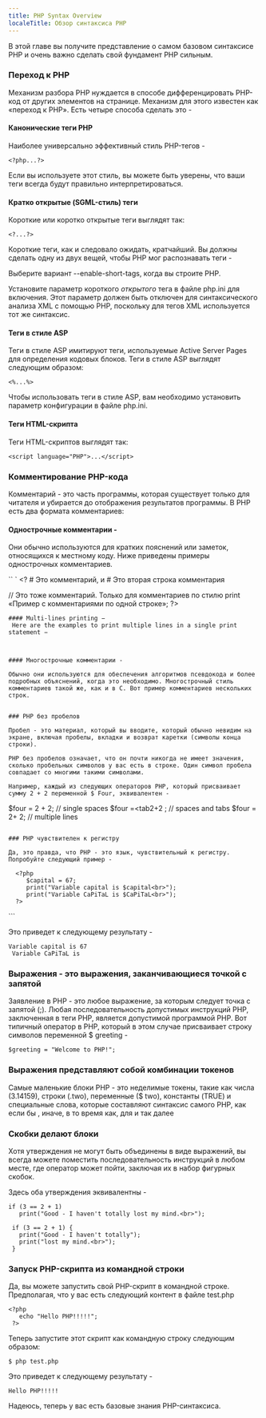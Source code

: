 ```yaml
---
title: PHP Syntax Overview
localeTitle: Обзор синтаксиса PHP
---
```

В этой главе вы получите представление о самом базовом синтаксисе PHP и очень важно сделать свой фундамент PHP сильным.

### Переход к PHP

Механизм разбора PHP нуждается в способе дифференцировать PHP-код от других элементов на странице. Механизм для этого известен как «переход к PHP». Есть четыре способа сделать это -

#### Канонические теги PHP

Наиболее универсально эффективный стиль PHP-тегов -
```
<?php...?> 
```

Если вы используете этот стиль, вы можете быть уверены, что ваши теги всегда будут правильно интерпретироваться.

#### Кратко открытые (SGML-стиль) теги

Короткие или коротко открытые теги выглядят так:
```
<?...?> 
```

Короткие теги, как и следовало ожидать, кратчайший. Вы должны сделать одну из двух вещей, чтобы PHP мог распознавать теги -

Выберите вариант --enable-short-tags, когда вы строите PHP.

Установите параметр короткого _открытого_ тега в файле php.ini для включения. Этот параметр должен быть отключен для синтаксического анализа XML с помощью PHP, поскольку для тегов XML используется тот же синтаксис.

#### Теги в стиле ASP

Теги в стиле ASP имитируют теги, используемые Active Server Pages для определения кодовых блоков. Теги в стиле ASP выглядят следующим образом:
```
<%...%> 
```

Чтобы использовать теги в стиле ASP, вам необходимо установить параметр конфигурации в файле php.ini.

#### Теги HTML-скрипта

Теги HTML-скриптов выглядят так:
```
<script language="PHP">...</script> 
```

### Комментирование PHP-кода

Комментарий - это часть программы, которая существует только для читателя и убирается до отображения результатов программы. В PHP есть два формата комментариев:

#### Однострочные комментарии -

Они обычно используются для кратких пояснений или заметок, относящихся к местному коду. Ниже приведены примеры однострочных комментариев.

\`\` \` <? # Это комментарий, и # Это вторая строка комментария

// Это тоже комментарий. Только для комментариев по стилю print «Пример с комментариями по одной строке»; ?>
```
#### Multi-lines printing − 
 Here are the examples to print multiple lines in a single print statement − 
 
 ``` 
 <? 
   # First Example 
   print <<<END 
   This uses the "here document" syntax to output 
   multiple lines with $variable interpolation. Note 
   that the here document terminator must appear on a 
   line with just a semicolon no extra whitespace! 
   END; 
 
   # Second Example 
   print "This spans 
   multiple lines. The newlines will be 
   output as well"; 
 ?> 
```

#### Многострочные комментарии -

Обычно они используются для обеспечения алгоритмов псевдокода и более подробных объяснений, когда это необходимо. Многострочный стиль комментариев такой же, как и в C. Вот пример комментариев нескольких строк.
```
<? 
   /* This is a comment with multiline 
      Author : Mohammad Mohtashim 
      Purpose: Multiline Comments Demo 
      Subject: PHP 
   */ 
 
   print "An example with multi line comments"; 
 ?> 
```

### PHP без пробелов

Пробел - это материал, который вы вводите, который обычно невидим на экране, включая пробелы, вкладки и возврат каретки (символы конца строки).

PHP без пробелов означает, что он почти никогда не имеет значения, сколько пробельных символов у вас есть в строке. Один символ пробела совпадает со многими такими символами.

Например, каждый из следующих операторов PHP, который присваивает сумму 2 + 2 переменной $ Four, эквивалентен -
```
$four = 2 + 2; // single spaces 
 $four <tab>=<tab2<tab>+<tab>2 ; // spaces and tabs 
 $four = 
 2+ 
 2; // multiple lines 
```

### PHP чувствителен к регистру

Да, это правда, что PHP - это язык, чувствительный к регистру. Попробуйте следующий пример -
```
<html> 
   <body> 
 
      <?php 
         $capital = 67; 
         print("Variable capital is $capital<br>"); 
         print("Variable CaPiTaL is $CaPiTaL<br>"); 
      ?> 
 
   </body> 
 </html> 
```

Это приведет к следующему результату -
```
Variable capital is 67 
 Variable CaPiTaL is 
```

### Выражения - это выражения, заканчивающиеся точкой с запятой

Заявление в PHP - это любое выражение, за которым следует точка с запятой (;). Любая последовательность допустимых инструкций PHP, заключенная в теги PHP, является допустимой программой PHP. Вот типичный оператор в PHP, который в этом случае присваивает строку символов переменной $ greeting -
```
$greeting = "Welcome to PHP!"; 
```

### Выражения представляют собой комбинации токенов

Самые маленькие блоки PHP - это неделимые токены, такие как числа (3.14159), строки (.two), переменные ($ two), константы (TRUE) и специальные слова, которые составляют синтаксис самого PHP, как если бы , иначе, в то время как, для и так далее

### Скобки делают блоки

Хотя утверждения не могут быть объединены в виде выражений, вы всегда можете поместить последовательность инструкций в любом месте, где оператор может пойти, заключая их в набор фигурных скобок.

Здесь оба утверждения эквивалентны -
```
if (3 == 2 + 1) 
   print("Good - I haven't totally lost my mind.<br>"); 
 
 if (3 == 2 + 1) { 
   print("Good - I haven't totally"); 
   print("lost my mind.<br>"); 
 } 
```

### Запуск PHP-скрипта из командной строки

Да, вы можете запустить свой PHP-скрипт в командной строке. Предполагая, что у вас есть следующий контент в файле test.php
```
<?php 
   echo "Hello PHP!!!!!"; 
 ?> 
```

Теперь запустите этот скрипт как командную строку следующим образом:
```
$ php test.php 
```

Это приведет к следующему результату -
```
Hello PHP!!!!! 
```

Надеюсь, теперь у вас есть базовые знания PHP-синтаксиса.